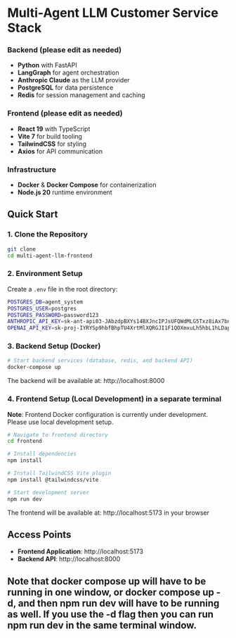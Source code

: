 # Multi-Agent LLM Customer Service Stack

### Backend (please edit as needed)
- **Python** with FastAPI
- **LangGraph** for agent orchestration
- **Anthropic Claude** as the LLM provider
- **PostgreSQL** for data persistence
- **Redis** for session management and caching

### Frontend (please edit as needed)
- **React 19** with TypeScript
- **Vite 7** for build tooling
- **TailwindCSS** for styling
- **Axios** for API communication

### Infrastructure
- **Docker** & **Docker Compose** for containerization
- **Node.js 20** runtime environment

## Quick Start

### 1. Clone the Repository
```bash
git clone 
cd multi-agent-llm-frontend
```

### 2. Environment Setup
Create a `.env` file in the root directory:
```bash
POSTGRES_DB=agent_system
POSTGRES_USER=postgres
POSTGRES_PASSWORD=password123
ANTHROPIC_API_KEY=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
OPENAI_API_KEY=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

```

### 3. Backend Setup (Docker)
```bash
# Start backend services (database, redis, and backend API)
docker-compose up
```

The backend will be available at: http://localhost:8000

### 4. Frontend Setup (Local Development) in a separate terminal

 **Note**: Frontend Docker configuration is currently under development. Please use local development setup.

```bash
# Navigate to frontend directory
cd frontend

# Install dependencies
npm install

# Install TailwindCSS Vite plugin
npm install @tailwindcss/vite

# Start development server
npm run dev
```

The frontend will be available at: http://localhost:5173 in your browser

## Access Points

- **Frontend Application**: http://localhost:5173
- **Backend API**: http://localhost:8000

## Note that docker compose up will have to be running in one window, or docker compose up -d, and then npm run dev will have to be running as well. If you use the -d flag then you can run npm run dev in the same terminal window.
